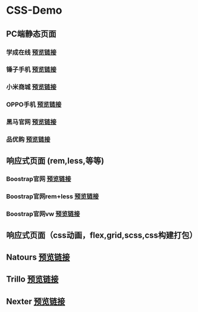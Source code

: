 # CSS-Demo
## PC端静态页面
### 学成在线 [预览链接](https://zhuanghaixin.github.io/CSS-Demo/%E5%AD%A6%E6%88%90%E5%9C%A8%E7%BA%BF%E5%AE%98%E7%BD%91/)
### 锤子手机 [预览链接](https://zhuanghaixin.github.io/CSS-Demo/%E9%94%A4%E5%AD%90%E6%89%8B%E6%9C%BA%E5%AE%98%E7%BD%91/)
### 小米商城 [预览链接](https://zhuanghaixin.github.io/CSS-Demo/%E5%B0%8F%E7%B1%B3%E5%95%86%E5%9F%8E%E5%AE%98%E7%BD%91/)
### OPPO手机 [预览链接](https://zhuanghaixin.github.io/CSS-Demo/oppo%E6%89%8B%E6%9C%BA%E5%AE%98%E7%BD%91/)
### 黑马官网  [预览链接](https://zhuanghaixin.github.io/CSS-Demo/%E9%BB%91%E9%A9%AC%E5%AE%98%E7%BD%91/)
### 品优购 [预览链接](https://zhuanghaixin.github.io/CSS-Demo/py-shop/)

## 响应式页面 (rem,less,等等)
### Boostrap官网 [预览链接](https://zhuanghaixin.github.io/CSS-Demo/bootstrap%E5%AE%98%E7%BD%91_%E5%9F%BA%E7%A1%80/)
### Boostrap官网rem+less [预览链接](https://zhuanghaixin.github.io/CSS-Demo/bootstrap%E5%AE%98%E7%BD%91_rem+less/)
### Boostrap官网vw [预览链接](https://zhuanghaixin.github.io/CSS-Demo/bootstrap%E5%AE%98%E7%BD%91_vw%E4%BD%9C%E4%B8%BAcss%E9%95%BF%E5%BA%A6%E5%8D%95%E4%BD%8D/)


## 响应式页面（css动画，flex,grid,scss,css构建打包）
## Natours [预览链接](https://zhuanghaixin.github.io/CSS-Demo/Natours/)
## Trillo [预览链接](https://zhuanghaixin.github.io/CSS-Demo/Trillo/)
## Nexter [预览链接](https://zhuanghaixin.github.io/CSS-Demo/Nexter/)
